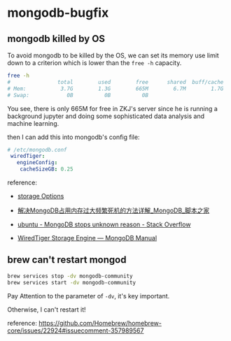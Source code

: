 # mongodb-bugfix

## mongodb killed by OS

To avoid mongodb to be killed by the OS, we can set its memory use limit down to a criterion which is lower than the `free -h` capacity.

```sh
free -h
#               total        used        free      shared  buff/cache   available
# Mem:           3.7G        1.3G        665M        6.7M        1.7G        2.1G
# Swap:            0B          0B          0B
```

You see, there is only 665M for free in ZKJ's server since he is running a background jupyter and doing some sophisticated data analysis and machine learning.


then I can add this into mongodb's config file:
```yaml
# /etc/mongodb.conf
 wiredTiger:
   engineConfig:
    cacheSizeGB: 0.25
```

reference:
- [storage Options](https://docs.mongodb.com/manual/reference/configuration-options/#:~:text=ldapUserCacheInvalidationInterval%3A%20%3Cint%3E-,storage%20options)


- [解决MongoDB占用内存过大频繁死机的方法详解_MongoDB_脚本之家](https://www.jb51.net/article/180230.htm)

- [ubuntu - MongoDB stops unknown reason - Stack Overflow](https://stackoverflow.com/questions/39994553/mongodb-stops-unknown-reason)

- [WiredTiger Storage Engine — MongoDB Manual](https://docs.mongodb.com/manual/core/wiredtiger/#wiredtiger-ram)


## brew can't restart mongod

```sh
brew services stop -dv mongodb-community
brew services start -dv mongodb-community
```

Pay Attention to the parameter of `-dv`, it's key important.

Otherwise, I can't restart it!

reference:
https://github.com/Homebrew/homebrew-core/issues/22924#issuecomment-357989567